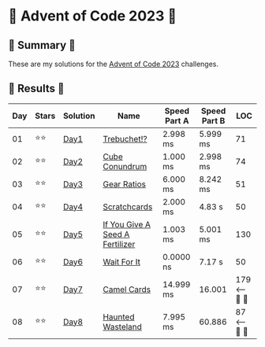 # 🎄 Advent of Code 2023 🎄

## 🎄 Summary 🎄

These are my solutions for the [Advent of Code 2023](https://adventofcode.com/2023) challenges.

## 🎄 Results 🎄

| Day | Stars | Solution | Name                                                             | Speed Part A | Speed Part B | LOC |
| --- | ----- | ---- | ---------------------------------------------------------------- | ----- | ----- | --- | 
| 01  | ⭐⭐ | [Day1](https://github.com/Landcruiser87/AoC2023/blob/main/day1/day1.py) |[Trebuchet!?](https://adventofcode.com/2023/day/1) | 2.998 ms | 5.999 ms | 71 |
| 02  | ⭐⭐ | [Day2](https://github.com/Landcruiser87/AoC2023/blob/main/day2/day2.py) |[Cube Conundrum](https://adventofcode.com/2023/day/2) | 1.000 ms | 2.998 ms | 74 |
| 03  | ⭐⭐ | [Day3](https://github.com/Landcruiser87/AoC2023/blob/main/day3/day3.py) |[Gear Ratios](https://adventofcode.com/2023/day/3)  | 6.000 ms | 8.242 ms | 51 |
| 04  | ⭐⭐ | [Day4](https://github.com/Landcruiser87/AoC2023/blob/main/day4/day4.py) |[Scratchcards](https://adventofcode.com/2023/day/4) | 2.000 ms | 4.83 s | 50 |
| 05  | ⭐⭐ | [Day5](https://github.com/Landcruiser87/AoC2023/blob/main/day5/day5.py) |[If You Give A Seed A Fertilizer](https://adventofcode.com/2023/day/5) | 1.003 ms | 5.001 ms | 130 |
| 06  | ⭐⭐ | [Day6](https://github.com/Landcruiser87/AoC2023/blob/main/day6/day6.py) |[Wait For It](https://adventofcode.com/2023/day/6) | 0.0000 ns | 7.17 s | 50 |
| 07  | ⭐⭐ | [Day7](https://github.com/Landcruiser87/AoC2023/blob/main/day7/day7.py) |[Camel Cards](https://adventofcode.com/2023/day/7) | 14.999 ms | 16.001 | 179 <-- 🤮 🤮|
| 08  | ⭐⭐ | [Day8](https://github.com/Landcruiser87/AoC2023/blob/main/day8/day8.py) |[Haunted Wasteland](https://adventofcode.com/2023/day/8) | 7.995 ms | 60.886 | 87 <-- 👻 👻|
